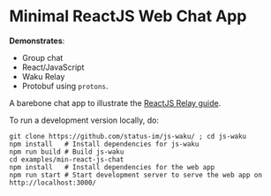 # Minimal ReactJS Web Chat App

**Demonstrates**:

- Group chat
- React/JavaScript
- Waku Relay
- Protobuf using `protons`.

A barebone chat app to illustrate the [ReactJS Relay guide](/guides/reactjs-relay.md).

To run a development version locally, do:

```shell
git clone https://github.com/status-im/js-waku/ ; cd js-waku
npm install   # Install dependencies for js-waku
npm run build # Build js-waku
cd examples/min-react-js-chat
npm install   # Install dependencies for the web app
npm run start # Start development server to serve the web app on http://localhost:3000/
```
